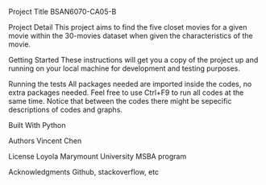 Project Title
BSAN6070-CA05-B

Project Detail
This project aims to find the five closet movies for a given movie within the 30-movies dataset when given the characteristics of the movie.

Getting Started
These instructions will get you a copy of the project up and running on your local machine for development and testing purposes. 

Running the tests
All packages needed are imported inside the codes, no extra packages needed.
Feel free to use Ctrl+F9 to run all codes at the same time.
Notice that between the codes there might be sepecific descriptions of codes and graphs.

Built With
Python

Authors
Vincent Chen

License
Loyola Marymount University MSBA program

Acknowledgments
Github, stackoverflow, etc